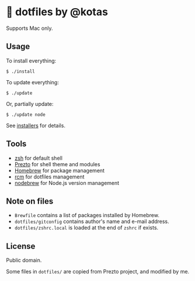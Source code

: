 # :herb: dotfiles by @kotas

Supports Mac only.

## Usage

To install everything:

    $ ./install

To update everything:

    $ ./update

Or, partially update:

    $ ./update node

See [installers](installers/) for details.

## Tools

- [zsh](http://www.zsh.org/) for default shell
- [Prezto](https://github.com/sorin-ionescu/prezto) for shell theme and modules
- [Homebrew](http://brew.sh/) for package management
- [rcm](https://github.com/thoughtbot/rcm) for dotfiles management
- [nodebrew](https://github.com/hokaccha/nodebrew) for Node.js version management

## Note on files

- `Brewfile` contains a list of packages installed by Homebrew.
- `dotfiles/gitconfig` contains author's name and e-mail address.
- `dotfiles/zshrc.local` is loaded at the end of `zshrc` if exists.

## License

Public domain.

Some files in `dotfiles/` are copied from Prezto project, and modified by me.
